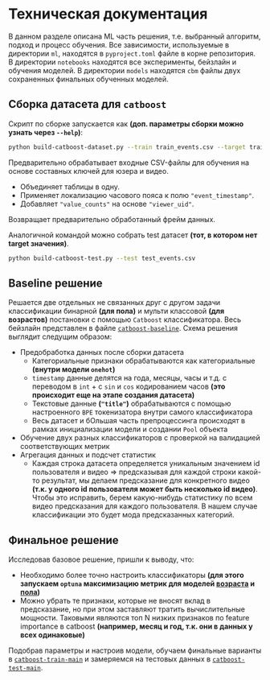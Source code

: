 # Техническая документация

В данном разделе описана ML часть решения, т.е. выбранный алгоритм, подход и процесс обучения.
Все зависимости, используемые в директории `ml`, находятся в `pyproject.toml` файле в корне репозитория. 
В директории `notebooks` находятся все эксперименты, бейзлайн и обучения моделей.
В директории `models` находятся `cbm` файлы двух сохраненных финальных обученных моделей.

## Сборка датасета для `catboost`

Скрипт по сборке запускается как **(доп. параметры сборки можно узнать через `--help`)**:
```bash
python build-catboost-dataset.py --train train_events.csv --target train_targets.csv
```

Предварительно обрабатывает входные CSV-файлы для обучения на основе составных ключей для юзера и видео.
- Объединяет таблицы в одну.
- Применяет локализацию часового пояса к полю `"event_timestamp"`.
- Добавляет `"value_counts"` на основе `"viewer_uid"`.

Возвращает предварительно обработанный фрейм данных.

Аналогичной командой можно собрать test датасет **(тот, в котором нет target значения)**.
```bash
python build-catboost-test.py --test test_events.csv
```

## Baseline решение

Решается две отдельных не связанных друг с другом задачи классификации бинарной **(для пола)** и мульти классовой **(для возрастов)**
постановки с помощью `Catboost` классификатора. Весь бейзлайн представлен в файле [`catboost-baseline`](./notebooks/catboost-baseline.ipynb). 
Схема решения выглядит следущим образом:
- Предобработка данных после сборки датасета
  - Категориальные признаки обрабатываются как категориальные **(внутри модели `onehot`)**
  - `timestamp` данные делятся на года, месяцы, часы и т.д. с переводом в `int` + с `sin` и `cos` кодированием часов **(это происходит еще на этапе создания датасета)**
  - Текстовые данные **(`"title"`)** обрабатываются с помощью настроенного `BPE` токенизатора внутри самого классификатора
  - Весь датасет и бОльшая часть препроцессинга происходят в рамках инициализации модели и создании `Pool` объекта
- Обучение двух разных классификаторов с проверкой на валидацией соответствующих метрик
- Агрегация данных и подсчет статистик
  - Каждая строка датасета определяется уникальным значением id пользователя и видео => 
    предсказывая для каждой строки какой-то результат, мы делаем предсказание для конкретного видео **(т.к. у одного id пользователя может быть несколько id видео)**.
    Чтобы это исправить, берем какую-нибудь статистику по всем видео предсказания для каждого пользователя. В нашем случае классификации это будет мода предсказанных категорий. 

## Финальное решение

Исследовав базовое решение, пришли к выводу, что:
- Необходимо более точно настроить классификаторы **(для этого запускаем `optuna` максимизацию метрик для моделей [возраста](./notebooks/catboost-optuna-age.ipynb) и [пола](./notebooks/catboost-optuna-gender.ipynb))**
- Можно убрать те признаки, которые не вносят вклад в предсказание, но при этом заставляют тратить вычислительные мощности. Таковыми являются топ N низких признаков по feature importance в catboost
  **(например, месяц и год, т.к. они в данных у всех одинаковые)**
  
Подобрав параметры и настроив модели, обучаем финальные варианты в [`catboost-train-main`](./notebooks/catboost-train-main.ipynb) и замеряемся на тестовых данных в [`catboost-test-main`](./notebooks/catboost-test-main.ipynb).
